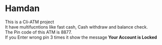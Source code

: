 # Hamdan
This is a Cli-ATM project <br>
It have multifucntions like fast cash, Cash withdraw and balance check. <br>
The Pin code of this ATM is 8877.<br>
If you Enter wrong pin 3 times it show the message <b> Your Account is Locked </b>
